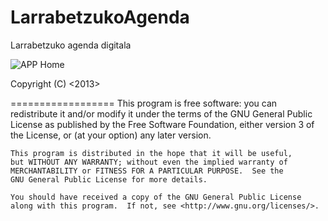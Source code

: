 LarrabetzukoAgenda
==================

Larrabetzuko agenda digitala

![APP Home](https://github.com/ercillagorka/LarrabetzukoAgenda/blob/master/Menua.jpg?raw=true)



Copyright (C) <2013>  <gorka ercilla>

==================
    This program is free software: you can redistribute it and/or modify
    it under the terms of the GNU General Public License as published by
    the Free Software Foundation, either version 3 of the License, or
    (at your option) any later version.

    This program is distributed in the hope that it will be useful,
    but WITHOUT ANY WARRANTY; without even the implied warranty of
    MERCHANTABILITY or FITNESS FOR A PARTICULAR PURPOSE.  See the
    GNU General Public License for more details.

    You should have received a copy of the GNU General Public License
    along with this program.  If not, see <http://www.gnu.org/licenses/>.
